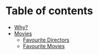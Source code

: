 # Table of contents

* [Why?](README.md)
* [Movies](movies-1/README.md)
  * [Favourite Directors](movies-1/favourite-directors.md)
  * [Favourite Movies](movies-1/favourite-movies.md)

